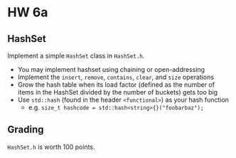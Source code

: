# HW 6a

## HashSet

Implement a simple `HashSet` class in `HashSet.h`.

- You may implement hashset using chaining or open-addressing
- Implement the `insert`, `remove`, `contains`, `clear`, and `size` operations
- Grow the hash table when its load factor (defined as the number of items in the HashSet divided by the number of buckets) gets too big
- Use `std::hash` (found in the header `<functional>`) as your hash function
  - e.g. `size_t hashcode = std::hash<string>{}("foobarbaz");`

## Grading

`HashSet.h` is worth 100 points.
